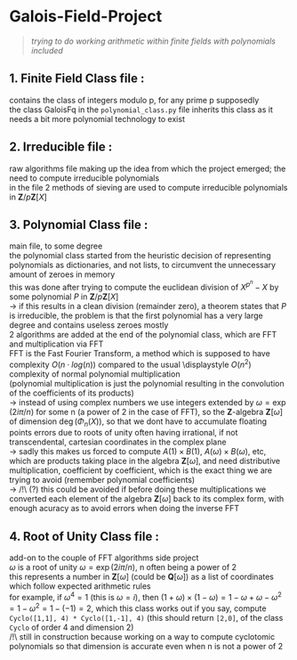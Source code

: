 # Galois-Field-Project
> *trying to do working arithmetic within finite fields with polynomials included*

## 1. Finite Field Class file :
contains the class of integers modulo p, for any prime p supposedly  
the class GaloisFq in the `polynomial_class.py` file inherits this class as it needs a bit more polynomial technology to exist

## 2. Irreducible file :
raw algorithms file making up the idea from which the project emerged; the need to compute irreducible polynomials  
in the file 2 methods of sieving are used to compute irreducible polynomials in $\displaystyle \mathbf{Z}/p\mathbf{Z}[X]$

## 3. Polynomial Class file :
main file, to some degree  
the polynomial class started from the heuristic decision of representing polynomials as dictionaries, and not lists, to circumvent the unnecessary amount of zeroes in memory  
this was done after trying to compute the euclidean division of $\displaystyle X^{p^n}-X$ by some polynomial $P$ in $\displaystyle \mathbf{Z}/p\mathbf{Z}[X]$  
-> if this results in a clean division (remainder zero), a theorem states that $P$ is irreducible, the problem is that the first polynomial has a very large degree and contains useless zeroes mostly  
2 algorithms are added at the end of the polynomial class, which are FFT and multiplication via FFT  
FFT is the Fast Fourier Transform, a method which is supposed to have complexity $\displaystyle O(n\cdot log(n))$ compared to the usual \displaystyle $O(n^2)$ complexity of normal polynomial multiplication  
(polynomial multiplication is just the polynomial resulting in the convolution of the coefficients of its products)  
-> instead of using complex numbers we use integers extended by $\omega = \exp(2i\pi/n)$ for some n (a power of 2 in the case of FFT), so the $\mathbf{Z}$-algebra $\displaystyle \mathbf{Z}[\omega]$ of dimension $\displaystyle \deg(\Phi_n(X))$, so that we dont have to accumulate floating points errors due to roots of unity often having irrational, if not transcendental, cartesian coordinates in the complex plane  
-> sadly this makes us forced to compute $A(1)\times B(1)$, $A(\omega)\times B(\omega)$, etc, which are products taking place in the algebra $\mathbf{Z}[\omega]$, and need distributive multiplication, coefficient by coefficient, which is the exact thing we are trying to avoid (remember polynomial coefficients)  
-> /!\ (?) this could be avoided if before doing these multiplications we converted each element of the algebra $\mathbf{Z}[\omega]$ back to its complex form, with enough acuracy as to avoid errors when doing the inverse FFT

## 4. Root of Unity Class file :
add-on to the couple of FFT algorithms side project  
$\omega$ is a root of unity $\omega = \exp(2i\pi/n)$, n often being a power of 2  
this represents a number in $\mathbf{Z}[\omega]$ (could be $\mathbf{Q}[\omega]$) as a list of coordinates which follow expected arithmetic rules  
for example, if $\omega^4 = 1$ (this is $\omega = i$), then $(1+\omega)\times (1-\omega) = 1-\omega + \omega-\omega^2 = 1-\omega^2 = 1-(-1) = 2$, which this class works out if you say, compute `Cyclo([1,1], 4) * Cyclo([1,-1], 4)` (this should return `[2,0]`, of the class `Cyclo` of order 4 and dimension 2)  
/!\ still in construction because working on a way to compute cyclotomic polynomials so that dimension is accurate even when n is not a power of 2
